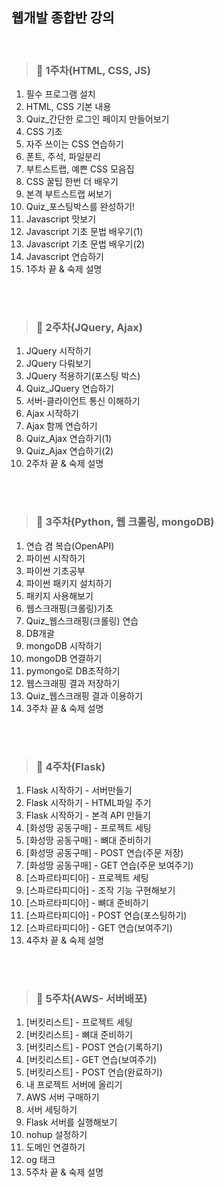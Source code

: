 ## 웹개발 종합반 강의 

<br/>

> ### 📌 1주차(HTML, CSS, JS)
1. 필수 프로그램 설치
2. HTML, CSS 기본 내용
3. Quiz_간단한 로그인 페이지 만들어보기
4. CSS 기초
5. 자주 쓰이는 CSS 연습하기
6. 폰트, 주석, 파일분리
7. 부트스트랩, 예쁜 CSS 모음집
8. CSS 꿀팁 한번 더 배우기
9. 본격 부트스트랩 써보기
10. Quiz_포스팅박스를 완성하기!
11. Javascript 맛보기
12. Javascript 기초 문법 배우기(1)
13. Javascript 기초 문법 배우기(2)
14. Javascript 연습하기
15. 1주차 끝 & 숙제 설명 

<br/>
<br/> 

>### 📌 2주차(JQuery, Ajax)
1. JQuery 시작하기 
2. JQuery 다뤄보기
3. JQuery 적용하기(포스팅 박스)
4. Quiz_JQuery 연습하기
5. 서버-클라이언트 통신 이해하기
6. Ajax 시작하기
7. Ajax 함께 연습하기
8. Quiz_Ajax 연습하기(1)
9. Quiz_Ajax 연습하기(2)
10. 2주차 끝 & 숙제 설명

<br/>
<br/>

>### 📌 3주차(Python, 웹 크롤링, mongoDB)
1. 연습 겸 복습(OpenAPI)
2. 파이썬 시작하기
3. 파이썬 기초공부
4. 파이썬 패키지 설치하기
5. 패키지 사용해보기
6. 웹스크래핑(크롤링)기초
7. Quiz_웹스크래핑(크롤링) 연습
8. DB개괄
9. mongoDB 시작하기
10. mongoDB 연결하기
11. pymongo로 DB조작하기
12. 웹스크래핑 결과 저장하기
13. Quiz_웹스크래핑 결과 이용하기
14. 3주차 끝 & 숙제 설명

<br/>
<br/>

>### 📌 4주차(Flask)
1. Flask 시작하기 - 서버만들기
2. Flask 시작하기 - HTML파일 주기
3. Flask 시작하기 - 본격 API 만들기
4. [화성땅 공동구매] - 프로젝트 세팅
5. [화성땅 공동구매] - 뼈대 준비하기
6. [화성땅 공동구매] - POST 연습(주문 저장)
7. [화성땅 공동구매] - GET 연습(주문 보여주기)
8. [스파르타피디아] - 프로젝트 세팅
9. [스파르타피디아] - 조작 기능 구현해보기
10. [스파르타피디아] - 뼈대 준비하기
11. [스파르타피디아] - POST 연습(포스팅하기)
12. [스파르타피디아] - GET 연습(보여주기)
13. 4주차 끝 & 숙제 설명

<br/>
<br/>

>### 📌 5주차(AWS- 서버배포)
1. [버킷리스트] - 프로젝트 세팅 
2. [버킷리스트] - 뼈대 준비하기
3. [버킷리스트] - POST 연습(기록하기)
4. [버킷리스트] - GET 연습(보여주기)
5. [버킷리스트] - POST 연습(완료하기)
6. 내 프로젝트 서버에 올리기
7. AWS 서버 구매하기
8. 서버 세팅하기
9. Flask 서버를 실행해보기
10. nohup 설정하기
11. 도메인 연결하기
12. og 태크
13. 5주차 끝 & 숙제 설명